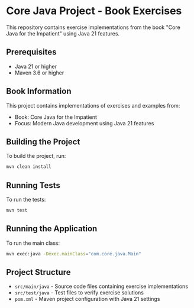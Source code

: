 # Core Java Project - Book Exercises

This repository contains exercise implementations from the book "Core Java for the Impatient" using Java 21 features.

## Prerequisites

- Java 21 or higher
- Maven 3.6 or higher

## Book Information

This project contains implementations of exercises and examples from:
- Book: Core Java for the Impatient
- Focus: Modern Java development using Java 21 features

## Building the Project

To build the project, run:

```bash
mvn clean install
```

## Running Tests

To run the tests:

```bash
mvn test
```

## Running the Application

To run the main class:

```bash
mvn exec:java -Dexec.mainClass="com.core.java.Main"
```

## Project Structure

- `src/main/java` - Source code files containing exercise implementations
- `src/test/java` - Test files to verify exercise solutions
- `pom.xml` - Maven project configuration with Java 21 settings 